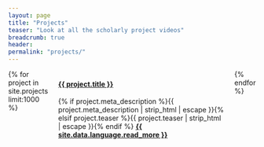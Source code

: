```yaml
---
layout: page
title: "Projects"
teaser: "Look at all the scholarly project videos"
breadcrumb: true
header:
permalink: "projects/"
---
```

<div class="row">
	<div class="small-12 columns t30">
			{% for project in site.projects limit:1000 %}
				<div id="project_{{ project.identifier }}" class="content">
                    <h4><a href="{{ site.url }}{{ site.baseurl }}{{ project.url }}">{{ project.title }}</a></h4>
					{% if project.meta_description %}{{ project.meta_description | strip_html | escape }}{% elsif project.teaser %}{{ project.teaser | strip_html | escape }}{% endif %}
					<a href="{{ site.url }}{{ site.baseurl }}{{ project.url }}" title="Read {{ project.title | escape_once }}"><strong>{{ site.data.language.read_more }}</strong></a><br><br>
				</div>
			{% endfor %}
	</div><!-- /.small-12.columns -->
</div><!-- /.row -->

